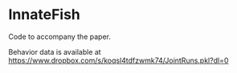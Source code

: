 # InnateFish
Code to accompany the paper.

Behavior data is available at https://www.dropbox.com/s/koqsl4tdfzwmk74/JointRuns.pkl?dl=0 
